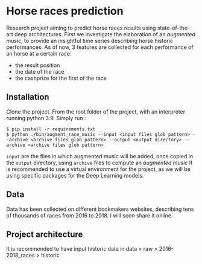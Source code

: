 # Horse races prediction
Research project aiming to predict horse races results using state-of-the-art deep architectures.
First we investigate the elaboration of an *augmented music*, to provide an insightful time series describing horse historic performances. As of now, 3 features are collected for each performance of an horse at a certain race:
- the result position
- the date of the race
- the cashprize for the first of the race

## Installation
Clone the project.
From the root folder of the project, with an interpreter running python 3.9. Simply run :
```
$ pip install -r requirements.txt
$ python ./bin/augment_race_music --input <input files glob pattern> --archive <archive files glob pattern> --output <output directory> --archive <archive files glob pattern>
```
`input` are the files in which augmented music will be added, once copied in the `output` directory, using `archive` files to compute an *augmented music*
It is recommended to use a virtual environment for the project, as we will be using specific packages for the Deep Learning models.
## Data
Data has been collected on different bookmakers websites, describing tens of thousands of races from 2016 to 2018. I will soon share it online.
## Project architecture
It is recommended to have input historic data in data > raw > 2016-2018_races > historic